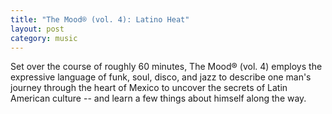 ```yaml
---
title: "The Mood® (vol. 4): Latino Heat"
layout: post
category: music
---
```

Set over the course of roughly 60 minutes, The Mood® (vol. 4) employs the expressive language of funk, soul, disco, and jazz to describe one man's journey through the heart of Mexico to uncover the secrets of Latin American culture -- and learn a few things about himself along the way.

<iframe width="100%" height="450" scrolling="no" frameborder="no" allow="autoplay" data-src="https://w.soundcloud.com/player/?url=https%3A//api.soundcloud.com/tracks/319159494&color=%23ff5500&auto_play=false&hide_related=false&show_comments=true&show_user=true&show_reposts=false&show_teaser=true&visual=true" class="lazy"></iframe>